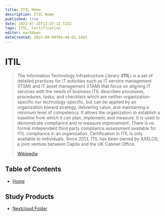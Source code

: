 ```yaml
---
title: ITIL Home
description: ITIL Home
published: true
date: 2022-07-25T13:37:12.115Z
tags: ITIL, Certification
editor: markdown
dateCreated: 2022-09-09T04:44:01.149Z
---
```

# ITIL

> The Information Technology Infrastructure Library (**ITIL**)  is a set of detailed practices for IT activities such as IT service management (ITSM) and IT asset management (ITAM) that focus on aligning IT services with the needs of business.ITIL describes processes, procedures, tasks, and checklists which are neither organization-specific nor technology-specific, but can be applied by an organization toward strategy, delivering value, and maintaining a minimum level of competency.  It allows the organization to establish a baseline from which it can plan, implement, and measure.  It is used to demonstrate compliance and to measure improvement. There is no formal independent third party compliance assessment available for ITIL compliance in an organization. Certification in ITIL is only available to individuals. Since 2013, ITIL has been owned by AXELOS, a joint venture between Capita and the UK Cabinet Office.
>
> [Wikipedia](https://en.wikipedia.org/wiki/ITIL)

## Table of Contents

- [Home]()

## Study Products
- [Nextcloud Folder](https://nextcloud.commsnet.org/index.php/s/xzYqKLxyQXyfkmz)